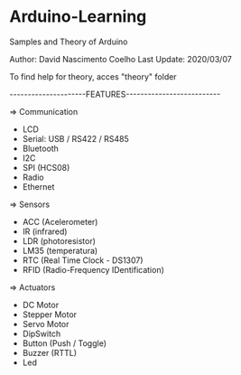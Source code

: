# Arduino-Learning
Samples and Theory of Arduino

Author: David Nascimento Coelho
Last Update: 2020/03/07

To find help for theory, acces "theory" folder

---------------------FEATURES--------------------------

=> Communication

- LCD
- Serial: USB / RS422 / RS485
- Bluetooth
- I2C
- SPI (HCS08)
- Radio
- Ethernet

=> Sensors

- ACC (Acelerometer)
- IR (infrared)
- LDR (photoresistor)
- LM35 (temperatura)
- RTC (Real Time Clock - DS1307)
- RFID (Radio-Frequency IDentification)

=> Actuators

- DC Motor
- Stepper Motor
- Servo Motor
- DipSwitch
- Button (Push / Toggle)
- Buzzer (RTTL)
- Led
